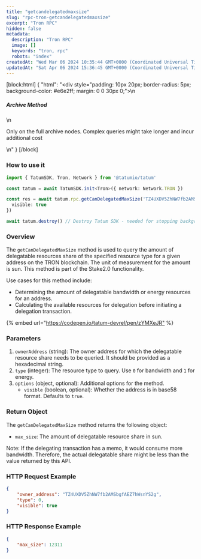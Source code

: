 ```yaml
---
title: "getcandelegatedmaxsize"
slug: "rpc-tron-getcandelegatedmaxsize"
excerpt: "Tron RPC"
hidden: false
metadata: 
  description: "Tron RPC"
  image: []
  keywords: "tron, rpc"
  robots: "index"
createdAt: "Wed Mar 06 2024 10:35:44 GMT+0000 (Coordinated Universal Time)"
updatedAt: "Sat Apr 06 2024 15:36:45 GMT+0000 (Coordinated Universal Time)"
---
```

[block:html]
{
  "html": "<div style=\"padding: 10px 20px; border-radius: 5px; background-color: #e6e2ff; margin: 0 0 30px 0;\">\n  <h5>Archive Method</h5>\n  <p>Only on the full archive nodes. Complex queries might take longer and incur additional cost</p>\n</div>"
}
[/block]


### How to use it



```typescript
import { TatumSDK, Tron, Network } from '@tatumio/tatum'

const tatum = await TatumSDK.init<Tron>({ network: Network.TRON })

const res = await tatum.rpc.getCanDelegatedMaxSize('TZ4UXDV5ZhNW7fb2AMSbgfAEZ7hWsnYS2g', 0, {
  visible: true
})

await tatum.destroy() // Destroy Tatum SDK - needed for stopping background jobs
```



### Overview

The `getCanDelegatedMaxSize` method is used to query the amount of delegatable resources share of the specified resource type for a given address on the TRON blockchain. The unit of measurement for the amount is sun. This method is part of the Stake2.0 functionality.

Use cases for this method include:

- Determining the amount of delegatable bandwidth or energy resources for an address.
- Calculating the available resources for delegation before initiating a delegation transaction.

{% embed url="<https://codepen.io/tatum-devrel/pen/zYMXeJR"> %}

### Parameters

1. `ownerAddress` (string): The owner address for which the delegatable resource share needs to be queried. It should be provided as a hexadecimal string.
2. `type` (integer): The resource type to query. Use `0` for bandwidth and `1` for energy.
3. `options` (object, optional): Additional options for the method.
   - `visible` (boolean, optional): Whether the address is in base58 format. Defaults to `true`.

### Return Object

The `getCanDelegatedMaxSize` method returns the following object:

- `max_size`: The amount of delegatable resource share in sun.

Note: If the delegating transaction has a memo, it would consume more bandwidth. Therefore, the actual delegatable share might be less than the value returned by this API.

### HTTP Request Example

```json
{
    "owner_address": "TZ4UXDV5ZhNW7fb2AMSbgfAEZ7hWsnYS2g",
    "type": 0,
    "visible": true
}
```

### HTTP Response Example

```json
{
    "max_size": 12311
}
```
